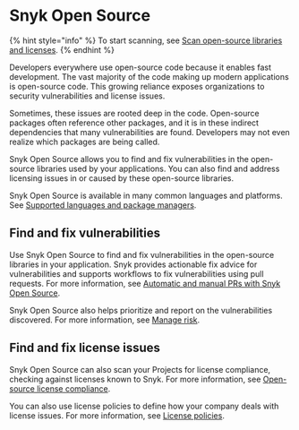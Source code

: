 # Snyk Open Source

{% hint style="info" %}
To start scanning, see [Scan open-source libraries and licenses](scan-open-source-libraries-and-licenses/).
{% endhint %}

Developers everywhere use open-source code because it enables fast development. The vast majority of the code making up modern applications is open-source code. This growing reliance exposes organizations to security vulnerabilities and license issues.

Sometimes, these issues are rooted deep in the code. Open-source packages often reference other packages, and it is in these indirect dependencies that many vulnerabilities are found. Developers may not even realize which packages are being called.

Snyk Open Source allows you to find and fix vulnerabilities in the open-source libraries used by your applications. You can also find and address licensing issues in or caused by these open-source libraries.

Snyk Open Source is available in many common languages and platforms. See [Supported languages and package managers](../../supported-languages-package-managers-and-frameworks/).

## Find and fix vulnerabilities

Use Snyk Open Source to find and fix vulnerabilities in the open-source libraries in your application. Snyk provides actionable fix advice for vulnerabilities and supports workflows to fix vulnerabilities using pull requests. For more information, see [Automatic and manual PRs with Snyk Open Source](../pull-requests/snyk-pull-or-merge-requests/).

Snyk Open Source also helps prioritize and report on the vulnerabilities discovered. For more information, see [Manage risk](../../manage-risk/).

## Find and fix license issues

Snyk Open Source can also scan your Projects for license compliance, checking against licenses known to Snyk. For more information, see [Open-source license compliance](scan-open-source-libraries-and-licenses/open-source-license-compliance.md).

You can also use license policies to define how your company deals with license issues. For more information, see [License policies](../../manage-risk/policies/license-policies/).
